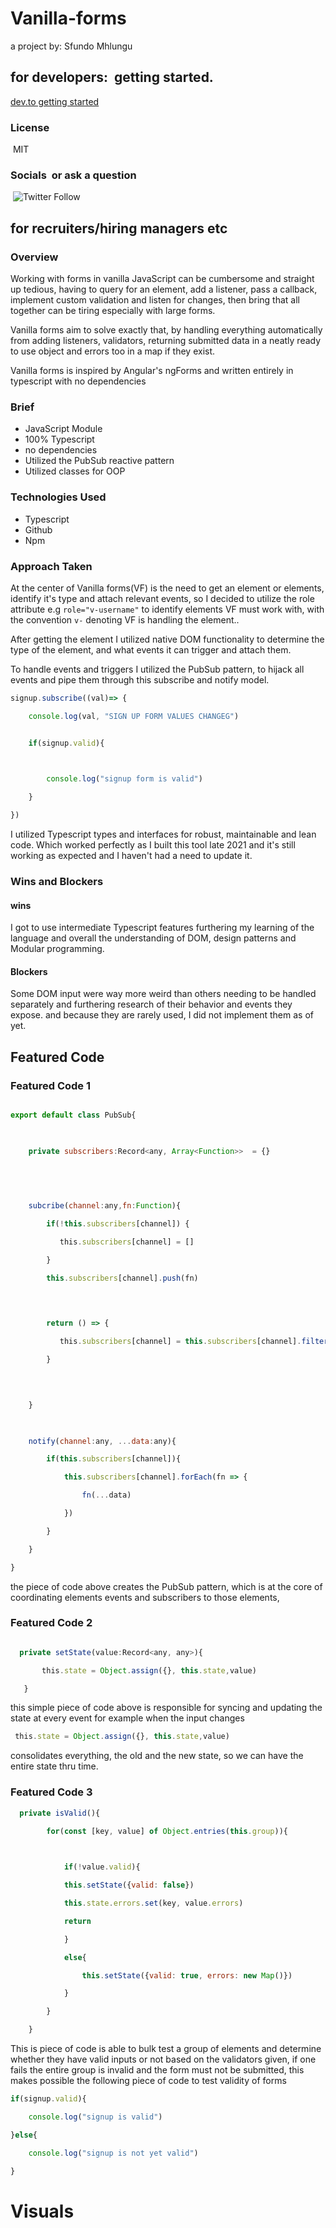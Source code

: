 # Vanilla-forms

a project by: Sfundo Mhlungu

  
## for developers:  getting started.

  

[dev.to getting started](https://dev.to/sfundomhlungu/handle-forms-like-a-boss-reactive-forms-in-vanilla-javascript-4930)

  

### License

 MIT

  
  

### Socials  or ask a question

 ![Twitter Follow](https://img.shields.io/twitter/follow/MhlunguSfundo?style=social)

  
  
## for recruiters/hiring managers etc

  

### Overview

  

Working with forms in vanilla JavaScript can be cumbersome and straight up tedious, having to query for an element, add a listener, pass a callback, implement custom validation and listen for changes, then bring that all together can be tiring especially with large forms.

Vanilla forms aim to solve exactly that, by handling everything automatically from adding listeners, validators, returning submitted data in a neatly ready to use object and errors too in a map if they exist.

Vanilla forms is inspired by Angular's ngForms and written entirely in typescript with no dependencies

### Brief
- JavaScript Module 
- 100% Typescript 
- no dependencies 
- Utilized the PubSub reactive pattern 
- Utilized classes for OOP

### Technologies Used

- Typescript 
- Github 
- Npm 

### Approach Taken

At the center of Vanilla forms(VF) is the need to get an element or elements, identify it's type and attach relevant events, so I decided to utilize the role attribute e.g `role="v-username"` to identify elements VF must work with, with the convention `v-`  denoting VF is handling the element..

After getting the element I utilized native DOM functionality to determine the type of the element, and what events it can trigger and attach them.

To handle events and triggers I utilized the PubSub pattern, to hijack all events and pipe them through this subscribe and notify model.

```js
signup.subscribe((val)=> {

    console.log(val, "SIGN UP FORM VALUES CHANGEG")


    if(signup.valid){

  

        console.log("signup form is valid")

    }

})
```


I utilized Typescript types and interfaces for robust, maintainable and lean code. Which worked perfectly as I built this tool late 2021 and it's still working as expected and I haven't had a need to update it.


### Wins and Blockers

#### wins
I got to use intermediate Typescript features furthering my learning of the language and overall the understanding of DOM, design patterns and Modular programming.

#### Blockers 

Some DOM input were way more weird  than others needing to be handled separately and furthering research of their behavior and events they expose. and because they are rarely used, I did not implement them as of yet.


## Featured Code

### Featured Code 1

```js

export default class PubSub{

  

    private subscribers:Record<any, Array<Function>>  = {}

  
  
  

    subcribe(channel:any,fn:Function){

        if(!this.subscribers[channel]) {

           this.subscribers[channel] = []

        }

        this.subscribers[channel].push(fn)

  
  

        return () => {

           this.subscribers[channel] = this.subscribers[channel].filter(sfn => sfn != fn)

        }

  
  

    }

  

    notify(channel:any, ...data:any){

        if(this.subscribers[channel]){

            this.subscribers[channel].forEach(fn => {

                fn(...data)

            })

        }

    }

}
```

the piece of code above creates the PubSub pattern, which is at the core of coordinating elements events and subscribers to those elements,

### Featured Code 2

```js

  private setState(value:Record<any, any>){

       this.state = Object.assign({}, this.state,value)

   }
```

this simple piece of code above is responsible for syncing and updating the state at every event for example when the input changes

```js
 this.state = Object.assign({}, this.state,value)

```
consolidates everything, the old and the new state, so we can have the entire state thru time.

### Featured Code 3

```js
  private isValid(){

        for(const [key, value] of Object.entries(this.group)){

           

            if(!value.valid){

            this.setState({valid: false})

            this.state.errors.set(key, value.errors)

            return

            }

            else{

                this.setState({valid: true, errors: new Map()})

            }

        }

    }
```

This is piece of code is able to bulk test a group of elements and determine whether they have valid inputs or not based on the validators given, if one fails the entire group is invalid and the form must not be submitted, this makes possible the following piece of code to test validity of forms

```js
if(signup.valid){

    console.log("signup is valid")

}else{

    console.log("signup is not yet valid")

}
```

  

# Visuals
